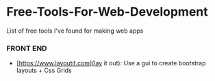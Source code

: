 # Free-Tools-For-Web-Development
List of free tools I've found for making web apps

### FRONT END 
- [https://www.layoutit.com](lay it out): Use a gui to create bootstrap layouts + Css Grids
